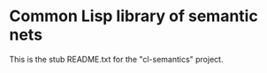 # Common Lisp library of semantic nets

This is the stub README.txt for the "cl-semantics" project.

